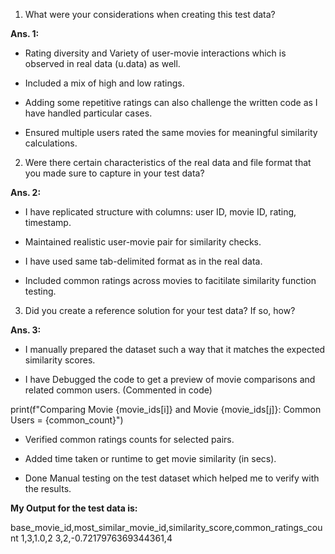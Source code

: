 

 1. What were your considerations when creating this test data?

**Ans. 1:**

+ Rating diversity and Variety of user-movie interactions which is observed in real data (u.data) as well.

+ Included a mix of high and low ratings.

+ Adding some repetitive ratings can also challenge the written code as I have handled particular cases.

+ Ensured multiple users rated the same movies for meaningful similarity calculations.





 2. Were there certain characteristics of the real data and file format that you made sure to capture in your test data?

**Ans. 2:**

+ I have replicated structure with columns: user ID, movie ID, rating, timestamp.

+ Maintained realistic user-movie pair for similarity checks.

+ I have used same tab-delimited format as in the real data.

+ Included common ratings across movies to facitilate similarity function testing.





 3. Did you create a reference solution for your test data? If so, how?

**Ans. 3:**

+ I manually prepared the dataset such a way that it matches the expected similarity scores.

+ I have Debugged the code to get a preview of movie comparisons and related common users. (Commented in code)

 print(f"Comparing Movie {movie_ids[i]} and Movie {movie_ids[j]}: Common Users = {common_count}")

+ Verified common ratings counts for selected pairs.

+ Added time taken or runtime to get movie similarity (in secs).

+ Done Manual testing on the test dataset which helped me to verify with the results.

**My Output for the test data is:**

base_movie_id,most_similar_movie_id,similarity_score,common_ratings_count
1,3,1.0,2
3,2,-0.7217976369344361,4
